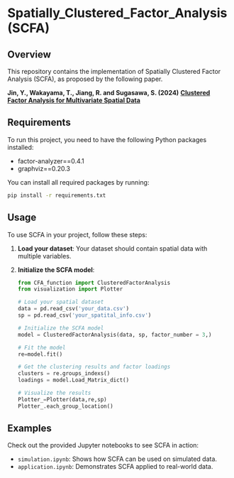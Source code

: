 # Spatially_Clustered_Factor_Analysis (SCFA)

## Overview
This repository contains the implementation of Spatially Clustered Factor Analysis (SCFA), as proposed by the following paper.

**Jin, Y., Wakayama, T., Jiang, R. and Sugasawa, S. (2024)** [**Clustered Factor Analysis for Multivariate Spatial Data**](http://arxiv.org/abs/2409.07018)

## Requirements
To run this project, you need to have the following Python packages installed:
- factor-analyzer==0.4.1
- graphviz==0.20.3

You can install all required packages by running:

```bash
pip install -r requirements.txt
```


## Usage

To use SCFA in your project, follow these steps:

1. **Load your dataset**: Your dataset should contain spatial data with multiple variables.
   
2. **Initialize the SCFA model**:

   ```python
   from CFA_function import ClusteredFactorAnalysis
   from visualization import Plotter

   # Load your spatial dataset
   data = pd.read_csv('your_data.csv')
   sp = pd.read_csv('your_spatital_info.csv')

   # Initialize the SCFA model
   model = ClusteredFactorAnalysis(data, sp, factor_number = 3,)

   # Fit the model
   re=model.fit()  

   # Get the clustering results and factor loadings
   clusters = re.groups_indexs()
   loadings = model.Load_Matrix_dict()

   # Visualize the results
   Plotter_=Plotter(data,re,sp)
   Plotter_.each_group_location()

## Examples

Check out the provided Jupyter notebooks to see SCFA in action:

- `simulation.ipynb`: Shows how SCFA can be used on simulated data.
- `application.ipynb`: Demonstrates SCFA applied to real-world data.

